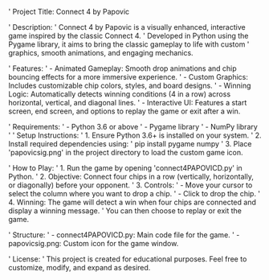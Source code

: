 ' Project Title: Connect 4 by Papovic

' Description:
' Connect 4 by Papovic is a visually enhanced, interactive game inspired by the classic Connect 4. 
' Developed in Python using the Pygame library, it aims to bring the classic gameplay to life with custom 
' graphics, smooth animations, and engaging mechanics.

' Features:
' - Animated Gameplay: Smooth drop animations and chip bouncing effects for a more immersive experience.
' - Custom Graphics: Includes customizable chip colors, styles, and board designs.
' - Winning Logic: Automatically detects winning conditions (4 in a row) across horizontal, vertical, and diagonal lines.
' - Interactive UI: Features a start screen, end screen, and options to replay the game or exit after a win.

' Requirements:
' - Python 3.6 or above
' - Pygame library
' - NumPy library
'
' Setup Instructions:
' 1. Ensure Python 3.6+ is installed on your system.
' 2. Install required dependencies using:
'       pip install pygame numpy
' 3. Place 'papovicsig.png' in the project directory to load the custom game icon.

' How to Play:
' 1. Run the game by opening 'connect4PAPOVICD.py' in Python.
' 2. Objective: Connect four chips in a row (vertically, horizontally, or diagonally) before your opponent.
' 3. Controls: 
'       - Move your cursor to select the column where you want to drop a chip.
'       - Click to drop the chip.
' 4. Winning: The game will detect a win when four chips are connected and display a winning message.
'             You can then choose to replay or exit the game.

' Structure:
' - connect4PAPOVICD.py: Main code file for the game.
' - papovicsig.png: Custom icon for the game window.

' License:
' This project is created for educational purposes. Feel free to customize, modify, and expand as desired.
